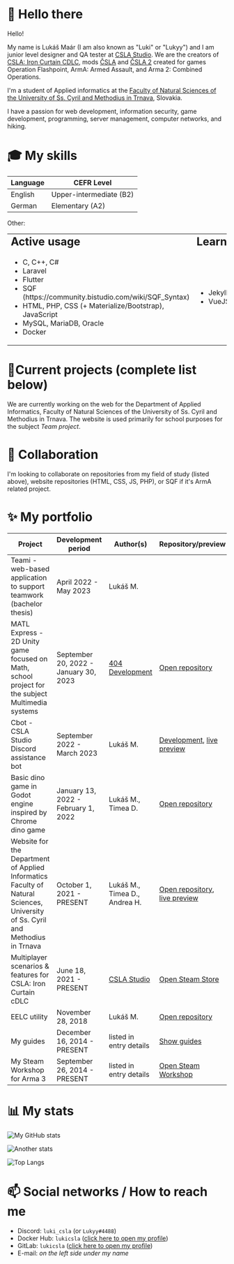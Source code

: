 # 👋 Hello there
Hello!

My name is Lukáš Maár (I am also known as "Luki" or "Lukyy") and I am junior level designer and QA tester at [CSLA Studio](https://csla-studio.blogspot.com/). We are the creators of [CSLA: Iron Curtain CDLC](https://store.steampowered.com/app/1294440/Arma_3_Creator_DLC_CSLA_Iron_Curtain/), mods [ČSLA](https://csla-studio.blogspot.com/p/download.html) and [ČSLA 2](https://csla-studio.blogspot.com/p/download.html) created for games Operation Flashpoint, ArmA: Armed Assault, and Arma 2: Combined Operations.

I'm a student of Applied informatics at the [Faculty of Natural Sciences of the University of Ss. Cyril and Methodius in Trnava](https://www.ucm.sk/en/), Slovakia.

I have a passion for web development, information security, game development, programming, server management, computer networks, and hiking.

# 🎓 My skills
| Language  | CEFR Level |
| ------------- | ------------- |
| English | Upper-intermediate (B2) |
| German | Elementary (A2) |

Other:
<table border="0">
 <tr>
    <td><b style="font-size:25px">Active usage</b></td>
    <td><b style="font-size:25px">Learning/beginner</b></td>
 </tr>
 <tr>
    <td>
    <img width="500" height="0">
        <ul>
            <li>C, C++, C#</li>
            <li>Laravel</li>
            <li>Flutter</li>
            <li>SQF (https://community.bistudio.com/wiki/SQF_Syntax)</li>
            <li>HTML, PHP, CSS (+ Materialize/Bootstrap), JavaScript</li>
            <li>MySQL, MariaDB, Oracle</li>
            <li>Docker</li>
        </ul>
    <td>
    <img width="500" height="0">
        <ul>
            <li>Jekyll</li>
            <li>VueJS</li>
        </ul>
 </tr>
</table>

# 🌱Current projects (complete list below)
We are currently working on the web for the Department of Applied Informatics, Faculty of Natural Sciences of the University of Ss. Cyril and Methodius in Trnava. The website is used primarily for school purposes for the subject *Team project*.

# 👯 Collaboration
I'm looking to collaborate on repositories from my field of study (listed above), website repositories (HTML, CSS, JS, PHP), or SQF if it's ArmA related project.

# ✨ My portfolio

| Project | Development period | Author(s) | Repository/preview
| ------------- | ------------- | ------------- | ------------- |
| Teami - web-based application to support teamwork (bachelor thesis) | April 2022 - May 2023 | Lukáš M. |
| MATL Express - 2D Unity game focused on Math, school project for the subject Multimedia systems | September 20, 2022 - January 30, 2023 | [404 Development](https://github.com/fhfDev) | [Open repository](https://github.com/fhfDev/packageDelivery)
| Cbot - CSLA Studio Discord assistance bot | September 2022 - March 2023 | Lukáš M. | [Development](https://github.com/orgs/cslastudio/projects/2), [live preview](https://discord.gg/jBWHyUWu9D)
| Basic dino game in Godot engine inspired by Chrome dino game | January 13, 2022 - February 1, 2022 | Lukáš M., Timea D. | [Open repository](https://github.com/LUKICSLA/dinogame) 
| Website for the Department of Applied Informatics Faculty of Natural Sciences, University of Ss. Cyril and Methodius in Trnava | October 1, 2021 - PRESENT | Lukáš M., Timea D., Andrea H. | [Open repository](https://github.com/LUKICSLA/kaiweb), [live preview](http://kai.rf.gd/)
| Multiplayer scenarios & features for CSLA: Iron Curtain cDLC | June 18, 2021 - PRESENT | [CSLA Studio](http://csla-studio.blogspot.com/) | [Open Steam Store](https://store.steampowered.com/app/1294440/Arma_3_Creator_DLC_CSLA_Iron_Curtain/)
| EELC utility | November 28, 2018 | Lukáš M. | [Open repository](https://github.com/LUKICSLA/EELC)
| My guides | December 16, 2014 - PRESENT | listed in entry details | [Show guides](https://steamcommunity.com/id/lukicsla/myworkshopfiles/?section=guides)
| My Steam Workshop for Arma 3 | September 26, 2014 - PRESENT | listed in entry details | [Open Steam Workshop](https://steamcommunity.com/id/lukicsla/myworkshopfiles/?appid=107410&sort=score&browsefilter=myfiles&view=imagewall)

# 📊 My stats
![My GitHub stats](https://github-readme-stats.vercel.app/api?username=LUKICSLA&theme=vue-dark&show_icons=true&count_private=true&include_all_commits=true)

![Another stats](https://github-readme-streak-stats.herokuapp.com/?user=LUKICSLA&theme=vue-dark&bg_color=90,273849,3da37a&title_color=fff&text_color=fff)

![Top Langs](https://github-readme-stats.vercel.app/api/top-langs/?username=LUKICSLA&langs_count=8&theme=vue-dark&layout=compact)

# 📫 Social networks / How to reach me
- Discord: `luki_csla` (or `Lukyy#4488`)
- Docker Hub: `lukicsla` ([click here to open my profile](https://hub.docker.com/u/lukicsla))
- GitLab: `lukicsla` ([click here to open my profile](https://gitlab.com/users/lukicsla))
- E-mail: *on the left side under my name*
</details>
